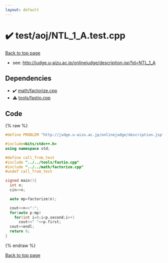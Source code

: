 ```yaml
---
layout: default
---
```


<!-- mathjax config similar to math.stackexchange -->
<script type="text/javascript" async
  src="https://cdnjs.cloudflare.com/ajax/libs/mathjax/2.7.5/MathJax.js?config=TeX-MML-AM_CHTML">
</script>
<script type="text/x-mathjax-config">
  MathJax.Hub.Config({
    TeX: { equationNumbers: { autoNumber: "AMS" }},
    tex2jax: {
      inlineMath: [ ['$','$'] ],
      processEscapes: true
    },
    "HTML-CSS": { matchFontHeight: false },
    displayAlign: "left",
    displayIndent: "2em"
  });
</script>

<script type="text/javascript" src="https://cdnjs.cloudflare.com/ajax/libs/jquery/3.4.1/jquery.min.js"></script>
<script src="https://cdn.jsdelivr.net/npm/jquery-balloon-js@1.1.2/jquery.balloon.min.js" integrity="sha256-ZEYs9VrgAeNuPvs15E39OsyOJaIkXEEt10fzxJ20+2I=" crossorigin="anonymous"></script>
<script type="text/javascript" src="../../../assets/js/copy-button.js"></script>
<link rel="stylesheet" href="../../../assets/css/copy-button.css" />


# :heavy_check_mark: test/aoj/NTL_1_A.test.cpp


<a href="../../../index.html">Back to top page</a>

* see: <a href="http://judge.u-aizu.ac.jp/onlinejudge/description.jsp?id=NTL_1_A">http://judge.u-aizu.ac.jp/onlinejudge/description.jsp?id=NTL_1_A</a>


## Dependencies
* :heavy_check_mark: <a href="../../../library/math/factorize.cpp.html">math/factorize.cpp</a>
* :warning: <a href="../../../library/tools/fastio.cpp.html">tools/fastio.cpp</a>


## Code
{% raw %}
```cpp
#define PROBLEM "http://judge.u-aizu.ac.jp/onlinejudge/description.jsp?id=NTL_1_A"

#include<bits/stdc++.h>
using namespace std;

#define call_from_test
#include "../../tools/fastio.cpp"
#include "../../math/factorize.cpp"
#undef call_from_test

signed main(){
  int n;
  cin>>n;

  auto mp=factorize(n);

  cout<<n<<":";
  for(auto p:mp)
    for(int i=0;i<p.second;i++)
      cout<<" "<<p.first;
  cout<<endl;
  return 0;
}

```
{% endraw %}

<a href="../../../index.html">Back to top page</a>

